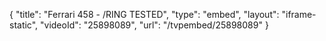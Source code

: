 {
    "title": "Ferrari 458 - \/RING TESTED",
    "type": "embed",
    "layout": "iframe-static",
    "videoId": "25898089",
    "url": "\/tvpembed\/25898089"
}